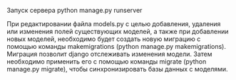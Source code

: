 Запуск сервера python manage.py runserver 

При редактировании файла models.py с целью добавления, удаления или изменения полей существующих моделей, а также при добавлении новых моделей, необходимо будет создать новую миграцию с помощью команды makemigrations (python manage.py makemigrations). Миграция позволит django отслеживать изменения модели. Затем необходимо применить его с помощью команды migrate (python manage.py migrate), чтобы синхронизировать базы данных с моделями.